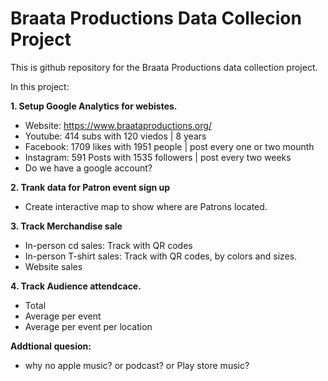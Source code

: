 # Braata Productions Data Collecion Project
This is github repository for the Braata Productions data collection project.

In this project:

**1. Setup Google Analytics  for webistes.**
* Website: https://www.braataproductions.org/
* Youtube: 414 subs with 120 viedos | 8 years 
* Facebook: 1709 likes with 1951 people | post every one or two mounth 
* Instagram: 591 Posts with 1535 followers | post every two weeks 
* Do we have a google account? 

**2. Trank data for Patron event sign up**
* Create interactive map to show where are Patrons located.

**3. Track Merchandise sale**
* In-person cd sales: Track with QR codes
* In-person T-shirt sales: Track with QR codes, by colors and sizes.
* Website sales

**4. Track Audience attendcace.**
* Total 
* Average per event
* Average per event per location

**Addtional quesion:**
* why no apple music? or podcast? or Play store music?
